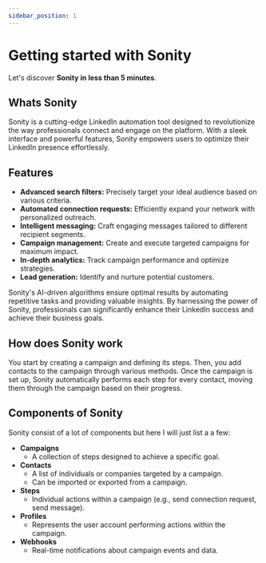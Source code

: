 ```yaml
---
sidebar_position: 1
---
```


# Getting started with Sonity

Let's discover **Sonity in less than 5 minutes**.

## Whats Sonity
Sonity is a cutting-edge LinkedIn automation tool designed to revolutionize the way professionals connect and engage on the platform. With a sleek interface and powerful features, Sonity empowers users to optimize their LinkedIn presence effortlessly.

## Features

- **Advanced search filters:** Precisely target your ideal audience based on various criteria.
- **Automated connection requests:** Efficiently expand your network with personalized outreach.
- **Intelligent messaging:** Craft engaging messages tailored to different recipient segments.
- **Campaign management:** Create and execute targeted campaigns for maximum impact.
- **In-depth analytics:** Track campaign performance and optimize strategies.
- **Lead generation:** Identify and nurture potential customers.

Sonity's AI-driven algorithms ensure optimal results by automating repetitive tasks and providing valuable insights. By harnessing the power of Sonity, professionals can significantly enhance their LinkedIn success and achieve their business goals.

## How does Sonity work

You start by creating a campaign and defining its steps. Then, you add contacts to the campaign through various methods.
 Once the campaign is set up, Sonity automatically performs each step for every contact, moving them through the campaign based on their progress.

## Components of  Sonity
Sonity consist of a lot of components but here I will just list a a few:

* **Campaigns**
    * A collection of steps designed to achieve a specific goal.
* **Contacts**
    * A list of individuals or companies targeted by a campaign.
    * Can be imported or exported from a campaign.
* **Steps**
    * Individual actions within a campaign (e.g., send connection request, send message).
* **Profiles**
    * Represents the user account performing actions within the campaign.
* **Webhooks**
    * Real-time notifications about campaign events and data.

